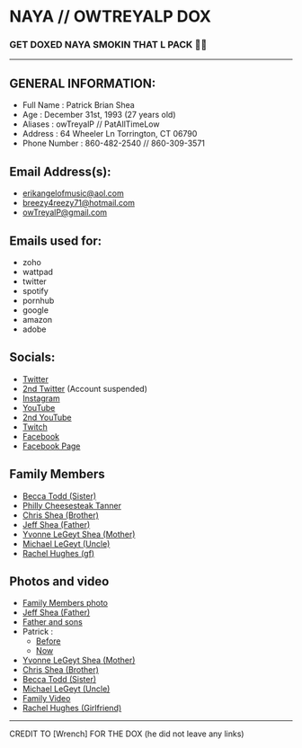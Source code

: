 # NAYA // OWTREYALP DOX
### GET DOXED NAYA SMOKIN THAT L PACK 🤡🥱
---
## GENERAL INFORMATION:
  * Full Name : Patrick Brian Shea
  * Age : December 31st, 1993 (27 years old)
  * Aliases : owTreyalP // PatAllTimeLow 
  * Address : 64 Wheeler Ln Torrington, CT 06790
  * Phone Number : 860-482-2540 // 860-309-3571

## Email Address(s):
  * erikangelofmusic@aol.com
  * breezy4reezy71@hotmail.com
  * owTreyalP@gmail.com

## Emails used for:
  * zoho
  * wattpad
  * twitter
  * spotify
  * pornhub
  * google
  * amazon
  * adobe

## Socials:
  * [Twitter](https://twitter.com/owTreyalP)
  * [2nd Twitter](https://twitter.com/patalltimelow) (Account suspended)
  * [Instagram](https://www.instagram.com/owtreyalp/)
  * [YouTube](https://youtube.com/user/owTreyalP)
  * [2nd YouTube](https://youtube.com/c/owTreyalPRoleplays)
  * [Twitch](https://www.twitch.tv/naya)
  * [Facebook](https://www.facebook.com/PatrickBRShea)
  * [Facebook Page](https://www.facebook.com/owTreyalP)

## Family Members
  * [Becca Todd  (Sister)](https://www.facebook.com/becca.swearingen.5)
  * [Philly Cheesesteak Tanner](https://www.facebook.com/phillip.tanner.121)
  * [Chris Shea (Brother)](https://www.facebook.com/chris.shea.961)
  * [Jeff Shea (Father)](https://www.facebook.com/JeffreyShea1)
  * [Yvonne LeGeyt Shea (Mother)](https://www.facebook.com/yvonnemshea)
  * [Michael LeGeyt (Uncle)](https://www.facebook.com/michael.legeyt)
  * [Rachel Hughes (gf)](https://www.facebook.com/rachel.hughes.7505)

## Photos and video

 * [Family Members photo](https://gyazo.com/b462ff4ef460c561843140f8f59fb38b)
 * [Jeff Shea (Father)](https://gyazo.com/9552c52d5a501029f8bf8791f0c97ffb)
 * [Father and sons](https://gyazo.com/f01bebea8a8d8ede6ed17158db47b501)
 * Patrick :
    - [Before](https://gyazo.com/202a8fdaf84b09838ffdf81bba7a765b)
    - [Now](https://gyazo.com/cbdc8de9381b019be19995d78c34c080)
  * [Yvonne LeGeyt Shea (Mother)](https://gyazo.com/087e88412f0536be1c34449109351232)
  * [Chris Shea (Brother)](https://gyazo.com/bbed262c90c86556536130f16311f0d9)
  * [Becca Todd  (Sister)](https://gyazo.com/90975551b04c1f00bf9f99a8064a9fd1)
  * [Michael LeGeyt (Uncle)](https://gyazo.com/58e772fbceda326473e7b50b4e7cfaf8)
  * [Family Video](https://anonfiles.com/daP7JbO1u7/video_family_mp4)
  * [Rachel Hughes (Girlfriend)](https://gyazo.com/62ecb00a0a6acc024cbb3de47e5993ef)
---
CREDIT TO [Wrench] FOR THE DOX (he did not leave any links)
